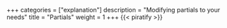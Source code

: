 +++
categories = ["explanation"]
description = "Modifying partials to your needs"
title = "Partials"
weight = 1
+++
{{< piratify >}}